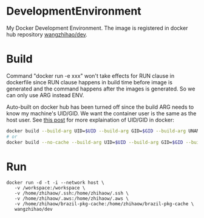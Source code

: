 # DevelopmentEnvironment

My Docker Development Environment. The image is registered in docker hub repository [wangzhihao/dev](https://hub.docker.com/r/wangzhihao/dev).


# Build 

Command "docker run -e xxx" won't take effects for RUN clause in dockerfile since
RUN clause happens in build time before image is generated and the command happens
after the images is generated. So we can only use ARG instead ENV.

Auto-built on docker hub has been turned off since the build ARG needs to know my machine's UID/GID.
We want the container user is the same as the host user.
See [this post](
https://medium.com/@mccode/understanding-how-uid-and-gid-work-in-docker-containers-c37a01d01cf)
for more explaination of UID/GID in docker:

```sh
docker build --build-arg UID=$UID --build-arg GID=$GID --build-arg UNAME=$USER -t wangzhihao/dev .
# or
docker build --no-cache --build-arg UID=$UID --build-arg GID=$GID --build-arg UNAME=$USER -t wangzhihao/dev .
```

# Run

```
docker run -d -t -i --network host \
   -v /workspace:/workspace \
   -v /home/zhihaow/.ssh:/home/zhihaow/.ssh \
   -v /home/zhihaow/.aws:/home/zhihaow/.aws \
   -v /home/zhihaow/brazil-pkg-cache:/home/zhihaow/brazil-pkg-cache \
   wangzhihao/dev
```
